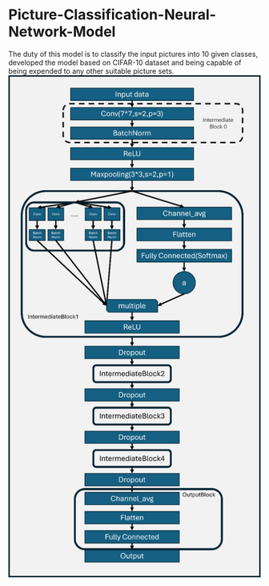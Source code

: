 # Picture-Classification-Neural-Network-Model
The duty of this model is to classify the input pictures into 10 given classes, developed the model based on CIFAR-10 dataset and being capable of being expended to any other suitable picture sets.
 <img width="700" src="IMG/p1.png" alt="Architecture">
